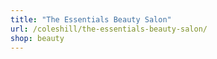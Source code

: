 ```yaml
---
title: "The Essentials Beauty Salon"
url: /coleshill/the-essentials-beauty-salon/
shop: beauty
---
```

